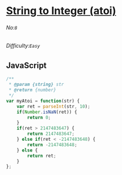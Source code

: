# [String to Integer (atoi)](https://leetcode.com/problems/string-to-integer-atoi/)
###### No:`8`
###### Difficulty:`Easy`
## JavaScript

```javascript
/**
 * @param {string} str
 * @return {number}
 */
var myAtoi = function(str) {
    var ret = parseInt(str, 10);
    if(Number.isNaN(ret)) {
        return 0;
    }
    if(ret > 2147483647) {
        return 2147483647;
    } else if(ret < -2147483648) {
        return -2147483648;
    } else {
        return ret;
    }
};
```

